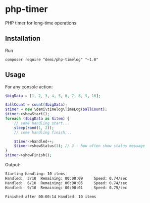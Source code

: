 php-timer
===================

PHP timer for long-time operations

Installation
------------
Run
```code
composer require "demi/php-timelog" "~1.0"
```

Usage
-----
For any console action:
```php
$bigData = [1, 2, 3, 4, 5, 6, 7, 8, 9, 10];

$allCount = count($bigData);
$timer = new \demi\timelog\TimeLog($allCount);
$timer->showStart();
foreach ($bigData as $item) {
    // some handling start...
    sleep(rand(1, 2));
    // some handling finish...

    $timer->handled++;
    $timer->showStatus(3); // 3 - how often show status message
}
$timer->showFinish();
```

Output:
```bash
Starting handling: 10 items
Handled:  3/10  Remaining: 00:00:09     Speed: 0.74/sec
Handled:  6/10  Remaining: 00:00:05     Speed: 0.74/sec
Handled:  9/10  Remaining: 00:00:01     Speed: 0.75/sec

Finished after 00:00:14 Handled: 10 items
```
